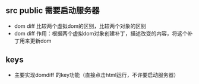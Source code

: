 ## src public 需要启动服务器
 - dom diff 比较两个虚拟dom的区别，比较两个对象的区别
 - dom diff 作用：根据两个虚拟dom对象创建补丁，描述改变的内容，将这个补丁用来更新dom

 ## keys
 - 主要实现domdiff 的key功能（直接点击html运行，不许要启动服务器）